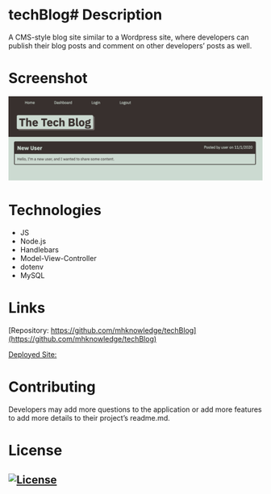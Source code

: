 # techBlog# Description

A CMS-style blog site similar to a Wordpress site, where developers can publish their blog posts and comment on other developers’ posts as well.

# Screenshot
![Tech Blog](/public/tech-blog.png)

# Technologies
* JS
* Node.js
* Handlebars
* Model-View-Controller
* dotenv
* MySQL

# Links
[Repository: https://github.com/mhknowledge/techBlog](https://github.com/mhknowledge/techBlog)

[Deployed Site: ]()

# Contributing
Developers may add more questions to the application or add more features to add more details to their project’s readme.md.

# License
## [![License](https://img.shields.io/badge/License-MIT%202.0-blue.svg)](https://opensource.org/licenses/MIT)


